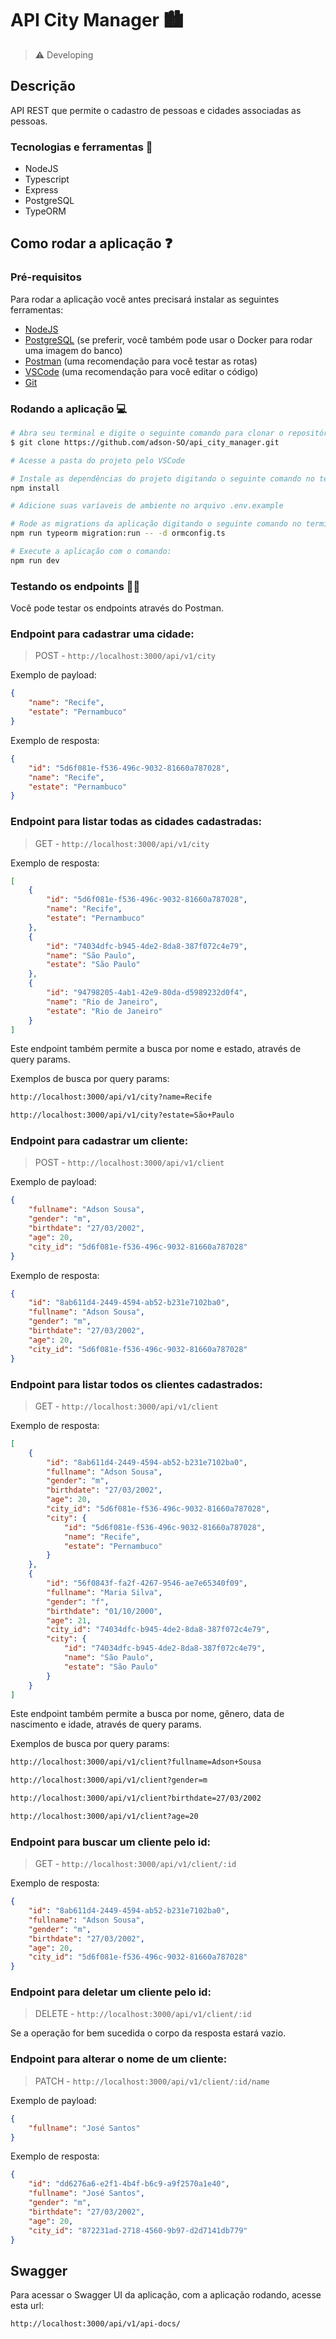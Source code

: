 # API City Manager 🏙️

> ⚠️ Developing

## Descrição

API REST que permite o cadastro de pessoas e cidades associadas as pessoas.

### Tecnologias e ferramentas 🧰

- NodeJS
- Typescript
- Express
- PostgreSQL
- TypeORM

## Como rodar a aplicação ❓

### Pré-requisitos

Para rodar a aplicação você antes precisará instalar as seguintes ferramentas:

- [NodeJS](https://nodejs.org/en/)
- [PostgreSQL](https://www.postgresql.org/download/) (se preferir, você também pode usar o Docker para rodar uma imagem do banco)
- [Postman](https://www.postman.com) (uma recomendação para você testar as rotas)
- [VSCode](https://code.visualstudio.com/) (uma recomendação para você editar o código)
- [Git](https://git-scm.com/)

### Rodando a aplicação 💻

```bash
# Abra seu terminal e digite o seguinte comando para clonar o repositório:
$ git clone https://github.com/adson-SO/api_city_manager.git

# Acesse a pasta do projeto pelo VSCode

# Instale as dependências do projeto digitando o seguinte comando no terminal:
npm install

# Adicione suas varíaveis de ambiente no arquivo .env.example

# Rode as migrations da aplicação digitando o seguinte comando no terminal:
npm run typeorm migration:run -- -d ormconfig.ts

# Execute a aplicação com o comando: 
npm run dev
```

### Testando os endpoints 👨‍💻

Você pode testar os endpoints através do Postman.

### Endpoint para cadastrar uma cidade:
> POST - `http://localhost:3000/api/v1/city`

Exemplo de payload:

```json
{
    "name": "Recife",
    "estate": "Pernambuco"
}
```

Exemplo de resposta:

```json
{
    "id": "5d6f081e-f536-496c-9032-81660a787028",
    "name": "Recife",
    "estate": "Pernambuco"
}
```

### Endpoint para listar todas as cidades cadastradas:
> GET - `http://localhost:3000/api/v1/city`

Exemplo de resposta:

```json
[
    {
        "id": "5d6f081e-f536-496c-9032-81660a787028",
        "name": "Recife",
        "estate": "Pernambuco"
    },
    {
        "id": "74034dfc-b945-4de2-8da8-387f072c4e79",
        "name": "São Paulo",
        "estate": "São Paulo"
    },
    {
        "id": "94798205-4ab1-42e9-80da-d5989232d0f4",
        "name": "Rio de Janeiro",
        "estate": "Rio de Janeiro"
    }
]
```

Este endpoint também permite a busca por nome e estado, através de query params. 

Exemplos de busca por query params:

```bash
http://localhost:3000/api/v1/city?name=Recife

http://localhost:3000/api/v1/city?estate=São+Paulo
```

### Endpoint para cadastrar um cliente:
> POST - `http://localhost:3000/api/v1/client`

Exemplo de payload:

```json
{
    "fullname": "Adson Sousa",
    "gender": "m",
    "birthdate": "27/03/2002",
    "age": 20,
    "city_id": "5d6f081e-f536-496c-9032-81660a787028"
}
```

Exemplo de resposta:

```json
{
    "id": "8ab611d4-2449-4594-ab52-b231e7102ba0",
    "fullname": "Adson Sousa",
    "gender": "m",
    "birthdate": "27/03/2002",
    "age": 20,
    "city_id": "5d6f081e-f536-496c-9032-81660a787028"
}
```

### Endpoint para listar todos os clientes cadastrados:
> GET - `http://localhost:3000/api/v1/client`

Exemplo de resposta:

```json
[
    {
        "id": "8ab611d4-2449-4594-ab52-b231e7102ba0",
        "fullname": "Adson Sousa",
        "gender": "m",
        "birthdate": "27/03/2002",
        "age": 20,
        "city_id": "5d6f081e-f536-496c-9032-81660a787028",
        "city": {
            "id": "5d6f081e-f536-496c-9032-81660a787028",
            "name": "Recife",
            "estate": "Pernambuco"
        }
    },
    {
        "id": "56f0843f-fa2f-4267-9546-ae7e65340f09",
        "fullname": "Maria Silva",
        "gender": "f",
        "birthdate": "01/10/2000",
        "age": 21,
        "city_id": "74034dfc-b945-4de2-8da8-387f072c4e79",
        "city": {
            "id": "74034dfc-b945-4de2-8da8-387f072c4e79",
            "name": "São Paulo",
            "estate": "São Paulo"
        }
    }
]
```

Este endpoint também permite a busca por nome, gênero, data de nascimento e idade, através de query params. 

Exemplos de busca por query params:

```bash
http://localhost:3000/api/v1/client?fullname=Adson+Sousa

http://localhost:3000/api/v1/client?gender=m

http://localhost:3000/api/v1/client?birthdate=27/03/2002

http://localhost:3000/api/v1/client?age=20
```

### Endpoint para buscar um cliente pelo id:
> GET - `http://localhost:3000/api/v1/client/:id`

Exemplo de resposta:

```json
{
    "id": "8ab611d4-2449-4594-ab52-b231e7102ba0",
    "fullname": "Adson Sousa",
    "gender": "m",
    "birthdate": "27/03/2002",
    "age": 20,
    "city_id": "5d6f081e-f536-496c-9032-81660a787028"
}
```

### Endpoint para deletar um cliente pelo id:
> DELETE - `http://localhost:3000/api/v1/client/:id`

Se a operação for bem sucedida o corpo da resposta estará vazio.

### Endpoint para alterar o nome de um cliente:
> PATCH - `http://localhost:3000/api/v1/client/:id/name`

Exemplo de payload:

```json
{
    "fullname": "José Santos"
}
```

Exemplo de resposta:

```json
{
    "id": "dd6276a6-e2f1-4b4f-b6c9-a9f2570a1e40",
    "fullname": "José Santos",
    "gender": "m",
    "birthdate": "27/03/2002",
    "age": 20,
    "city_id": "872231ad-2718-4560-9b97-d2d7141db779"
}
```

## Swagger

Para acessar o Swagger UI da aplicação, com a aplicação rodando, acesse esta url:
```
http://localhost:3000/api/v1/api-docs/
```